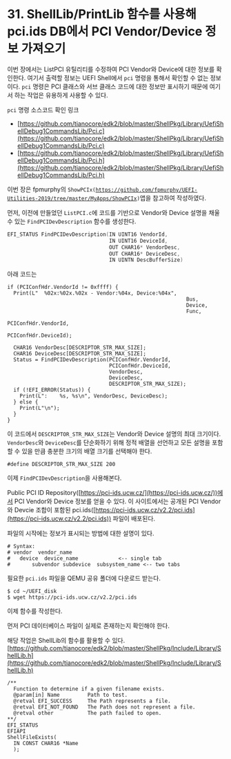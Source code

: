 # 31. ShellLib/PrintLib 함수를 사용해 pci.ids DB에서 PCI Vendor/Device 정보 가져오기

이번 장에서는 ListPCI 유틸리티를 수정하여 PCI Vendor와 Device에 대한 정보를 확인한다. 여기서 출력할 정보는 UEFI Shell에서 `pci` 명령을 통해서 확인할 수 없는 정보이다. `pci` 명령은 PCI 클래스와 서브 클래스 코드에 대한 정보만 표시하기 때문에 여기서 하는 작업은 유용하게 사용할 수 있다.

`pci` 명령 소스코드 확인 링크

* [https://github.com/tianocore/edk2/blob/master/ShellPkg/Library/UefiShellDebug1CommandsLib/Pci.c](https://github.com/tianocore/edk2/blob/master/ShellPkg/Library/UefiShellDebug1CommandsLib/Pci.c)
* [https://github.com/tianocore/edk2/blob/master/ShellPkg/Library/UefiShellDebug1CommandsLib/Pci.h](https://github.com/tianocore/edk2/blob/master/ShellPkg/Library/UefiShellDebug1CommandsLib/Pci.h)

이번 장은 fpmurphy의 `ShowPCIx(`[`https://github.com/fpmurphy/UEFI-Utilities-2019/tree/master/MyApps/ShowPCIx`](https://github.com/fpmurphy/UEFI-Utilities-2019/tree/master/MyApps/ShowPCIx)`)`앱을 참고하여 작성하였다.

먼저, 이전에 만들었던 `ListPCI.c`에 코드를 기반으로 Vendor와 Device 설명을 채울 수 있는 `FindPCIDevDescription` 함수를 생성한다.

```c
EFI_STATUS FindPCIDevDescription(IN UINT16 VendorId,
                                 IN UINT16 DeviceId,
                                 OUT CHAR16* VendorDesc,
                                 OUT CHAR16* DeviceDesc,
                                 IN UINTN DescBufferSize)
```

아래 코드는&#x20;

```
if (PCIConfHdr.VendorId != 0xffff) {
  Print(L"  %02x:%02x.%02x - Vendor:%04x, Device:%04x",
                                                          Bus,
                                                          Device,
                                                          Func,
                                                          PCIConfHdr.VendorId,
                                                          PCIConfHdr.DeviceId);

  CHAR16 VendorDesc[DESCRIPTOR_STR_MAX_SIZE];
  CHAR16 DeviceDesc[DESCRIPTOR_STR_MAX_SIZE];
  Status = FindPCIDevDescription(PCIConfHdr.VendorId,
                                 PCIConfHdr.DeviceId,
                                 VendorDesc,
                                 DeviceDesc,
                                 DESCRIPTOR_STR_MAX_SIZE);
  if (!EFI_ERROR(Status)) {
    Print(L":    %s, %s\n", VendorDesc, DeviceDesc);
  } else {
    Print(L"\n");
  }
}
```

이 코드에서 `DESCRIPTOR_STR_MAX_SIZE`는 Vendor와 Device 설명의 최대 크기이다. `VendorDesc`와 `DeviceDesc`를 단순화하기 위해 정적 배열을 선언하고 모든 설명을 포함할 수 있을 만큼 충분한 크기의 배열 크기를 선택해야 한다.

```
#define DESCRIPTOR_STR_MAX_SIZE 200
```

이제 `FindPCIDevDescription`을 사용해본다.

Public PCI ID Repository([https://pci-ids.ucw.cz/](https://pci-ids.ucw.cz/))에서 PCI Vendor와 Device 정보를 얻을 수 있다. 이 사이트에서는 공개된 PCI Vendor와 Devcie 조합이 포함된 pci.ids([https://pci-ids.ucw.cz/v2.2/pci.ids](https://pci-ids.ucw.cz/v2.2/pci.ids)) 파일이 배포된다.

파일의 시작에는 정보가 표시되는 방법에 대한 설명이 있다.

```
# Syntax:
# vendor  vendor_name
#	device  device_name				<-- single tab
#		subvendor subdevice  subsystem_name	<-- two tabs
```

필요한 `pci.ids` 파일을 QEMU 공유 폴더에 다운로드 받는다.

```
$ cd ~/UEFI_disk
$ wget https://pci-ids.ucw.cz/v2.2/pci.ids
```

이제 함수를 작성한다.

먼저 PCI 데이터베이스 파일이 실제로 존재하는지 확인해야 한다.

해당 작업은 ShellLib의 함수를 활용할 수 있다.\
[https://github.com/tianocore/edk2/blob/master/ShellPkg/Include/Library/ShellLib.h](https://github.com/tianocore/edk2/blob/master/ShellPkg/Include/Library/ShellLib.h)

```
/**
  Function to determine if a given filename exists.
  @param[in] Name         Path to test.
  @retval EFI_SUCCESS     The Path represents a file.
  @retval EFI_NOT_FOUND   The Path does not represent a file.
  @retval other           The path failed to open.
**/
EFI_STATUS
EFIAPI
ShellFileExists(
  IN CONST CHAR16 *Name
  );
```



